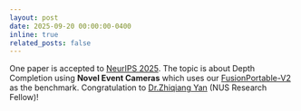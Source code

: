 ```yaml
---
layout: post
date: 2025-09-20 00:00:00-0400
inline: true
related_posts: false
---
```


One paper is accepted to <a href="https://neurips.cc/">NeurIPS 2025</a>. 
The topic is about Depth Completion using **Novel Event Cameras** which uses our [FusionPortable-V2](https://fusionportable.github.io/dataset/fusionportable_v2) as the benchmark.
Congratulation to [Dr.Zhiqiang Yan](https://yanzq95.github.io/) (NUS Research Fellow)!


